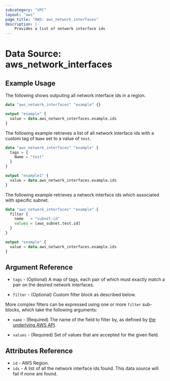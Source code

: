 ```yaml
---
subcategory: "VPC"
layout: "aws"
page_title: "AWS: aws_network_interfaces"
description: |-
    Provides a list of network interface ids
---
```


# Data Source: aws_network_interfaces

## Example Usage

The following shows outputing all network interface ids in a region.

```terraform
data "aws_network_interfaces" "example" {}

output "example" {
  value = data.aws_network_interfaces.example.ids
}
```

The following example retrieves a list of all network interface ids with a custom tag of `Name` set to a value of `test`.

```terraform
data "aws_network_interfaces" "example" {
  tags = {
    Name = "test"
  }
}

output "example1" {
  value = data.aws_network_interfaces.example.ids
}
```

The following example retrieves a network interface ids which associated
with specific subnet.

```terraform
data "aws_network_interfaces" "example" {
  filter {
    name   = "subnet-id"
    values = [aws_subnet.test.id]
  }
}

output "example" {
  value = data.aws_network_interfaces.example.ids
}
```

## Argument Reference

* `tags` - (Optional) A map of tags, each pair of which must exactly match
  a pair on the desired network interfaces.

* `filter` - (Optional) Custom filter block as described below.

More complex filters can be expressed using one or more `filter` sub-blocks,
which take the following arguments:

* `name` - (Required) The name of the field to filter by, as defined by
  [the underlying AWS API](https://docs.aws.amazon.com/AWSEC2/latest/APIReference/API_DescribeNetworkInterfaces.html).

* `values` - (Required) Set of values that are accepted for the given field.

## Attributes Reference

* `id` - AWS Region.
* `ids` - A list of all the network interface ids found. This data source will fail if none are found.

